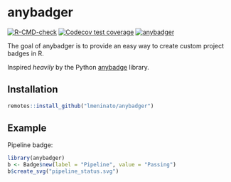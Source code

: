 
# anybadger

<!-- badges: start -->
[![R-CMD-check](https://github.com/lmeninato/anybadger/workflows/R-CMD-check/badge.svg)](https://github.com/lmeninato/anybadger/actions)
[![Codecov test coverage](https://codecov.io/gh/lmeninato/anybadger/branch/master/graph/badge.svg)](https://codecov.io/gh/lmeninato/anybadger?branch=master)
[![anybadger](https://github.com/lmeninato/anybadger/workflows/R-CMD-check/anybadger.svg)](https://github.com/lmeninato/anybadger/actions)
<!-- badges: end -->

The goal of anybadger is to provide an easy way to create custom project badges in R.

Inspired *heavily* by the Python [anybadge](https://github.com/jongracecox/anybadge/) library.

## Installation

``` r
remotes::install_github("lmeninato/anybadger")
```

## Example

Pipeline badge:

``` r
library(anybadger)
b <- Badge$new(label = "Pipeline", value = "Passing")
b$create_svg("pipeline_status.svg")
```
